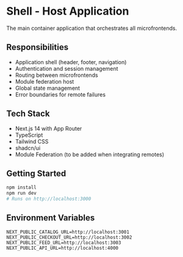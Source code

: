 # Shell - Host Application

The main container application that orchestrates all microfrontends.

## Responsibilities
- Application shell (header, footer, navigation)
- Authentication and session management  
- Routing between microfrontends
- Module federation host
- Global state management
- Error boundaries for remote failures

## Tech Stack
- Next.js 14 with App Router
- TypeScript
- Tailwind CSS
- shadcn/ui
- Module Federation (to be added when integrating remotes)

## Getting Started
```bash
npm install
npm run dev
# Runs on http://localhost:3000
```

## Environment Variables
```env
NEXT_PUBLIC_CATALOG_URL=http://localhost:3001
NEXT_PUBLIC_CHECKOUT_URL=http://localhost:3002
NEXT_PUBLIC_FEED_URL=http://localhost:3003
NEXT_PUBLIC_API_URL=http://localhost:4000
```
